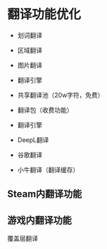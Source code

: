 # 翻译功能优化

- 划词翻译
- 区域翻译
- 图片翻译
- 翻译引擎


- 共享翻译池（20w字符，免费）
- 翻译包（收费功能）
- 翻译引擎

- DeepL翻译
- 谷歌翻译
- 小牛翻译（翻译缓存）

## Steam内翻译功能



## 游戏内翻译功能

覆盖层翻译



## 



